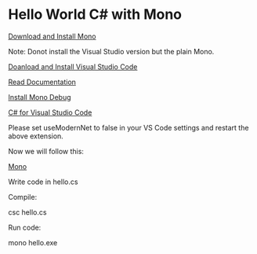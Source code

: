 # Hello World C# with Mono

[Download and Install Mono](https://www.mono-project.com/download/stable/)

Note: Donot install the  Visual Studio version but the plain Mono.

[Doanload and Install Visual Studio Code](https://code.visualstudio.com/)

[Read Documentation](https://code.visualstudio.com/docs/languages/csharp)

[Install Mono Debug](https://marketplace.visualstudio.com/items?itemName=ms-vscode.mono-debug)

[C# for Visual Studio Code](https://marketplace.visualstudio.com/items?itemName=ms-dotnettools.csharp)

Please set useModernNet to false in your VS Code settings and restart the above extension.

Now we will follow this:

[Mono](https://www.mono-project.com/docs/getting-started/mono-basics/)

Write code in hello.cs

Compile:

csc hello.cs

Run code:

mono hello.exe
